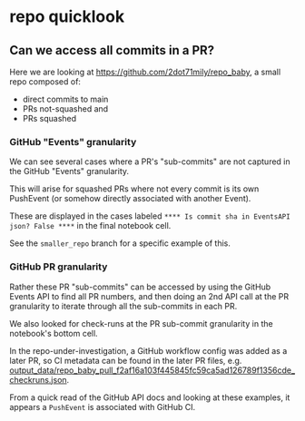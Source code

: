 # repo quicklook

## Can we access all commits in a PR?
Here we are looking at https://github.com/2dot71mily/repo_baby, a small repo composed of:
- direct commits to main
- PRs not-squashed and 
- PRs squashed 


### GitHub "Events" granularity
We can see several cases where a PR's "sub-commits" are not captured in the GitHub "Events" granularity.

This will arise for squashed PRs where not every commit is its own PushEvent (or somehow directly associated with another Event).

These are displayed in the cases labeled ` **** Is commit sha in EventsAPI json? False **** ` in the final notebook cell.

See the `smaller_repo` branch for a specific example of this.


### GitHub PR granularity
Rather these PR "sub-commits" can be accessed by using the GitHub Events API to find all PR numbers, and then doing an 2nd API call at the PR granularity to iterate through all the sub-commits in each PR.

We also looked for check-runs at the PR sub-commit granularity in the notebook's bottom cell. 

In the repo-under-investigation, a GitHub workflow config was added as a later PR, so CI metadata can be found in the later PR files, e.g. [output_data/repo_baby_pull_f2af16a103f445845fc59ca5ad126789f1356cde_checkruns.json](output_data/repo_baby_pull_f2af16a103f445845fc59ca5ad126789f1356cde_checkruns.json).

From a quick read of the GitHub API docs and looking at these examples, it appears a `PushEvent` is associated with GitHub CI.
